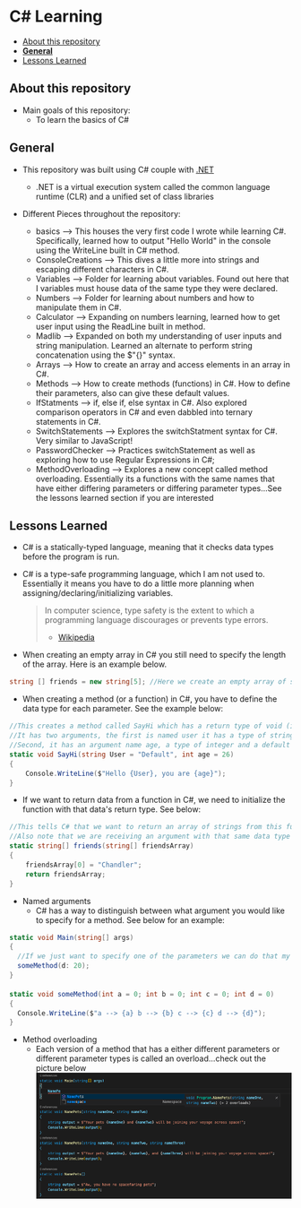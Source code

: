 # C# Learning <!-- omit in toc -->

- [About this repository](#about-this-repository)
- [**General**](#general)
- [Lessons Learned](#lessons-learned)
  
## About this repository
* Main goals of this repository:
  * To learn the basics of C#

## **General**
* This repository was built using C# couple with [.NET](https://docs.microsoft.com/en-us/dotnet/csharp/getting-started/)
  * .NET is a virtual execution system called the common language runtime (CLR) and a unified set of class libraries
  
* Different Pieces throughout the repository:
  * basics --> This houses the very first code I wrote while learning C#. Specifically, learned how to output "Hello World" in the console using the WriteLine built in C# method.
  * ConsoleCreations --> This dives a little more into strings and escaping different characters in C#.
  * Variables --> Folder for learning about variables. Found out here that I variables must house data of the same type they were declared.
  * Numbers --> Folder for learning about numbers and how to manipulate them in C#.
  * Calculator --> Expanding on numbers learning, learned how to get user input using the ReadLine built in method.
  * Madlib --> Expanded on both my understanding of user inputs and string manipulation. Learned an alternate to perform string concatenation using the $"{}" syntax.
  * Arrays --> How to create an array and access elements in an array in C#.
  * Methods --> How to create methods (functions) in C#. How to define their parameters, also can give these default values.
  * IfStatments --> if, else if, else syntax in C#. Also explored comparison operators in C# and even dabbled into ternary statements in C#. 
  * SwitchStatements --> Explores the switchStatment syntax for C#. Very similar to JavaScript!
  * PasswordChecker --> Practices switchStatement as well as exploring how to use Regular Expressions in C#;
  * MethodOverloading --> Explores a new concept called method overloading. Essentially its a functions with the same names that have either differing parameters or differing parameter types...See the lessons learned section if you are interested

## Lessons Learned
* C# is a statically-typed language, meaning that it checks data types before the program is run.
* C# is a type-safe programming language, which I am not used to. Essentially it means you have to do a little more planning when assigning/declaring/initializing variables.
  > In computer science, type safety is the extent to which a programming language discourages or prevents type errors.
  > - [Wikipedia](https://en.wikipedia.org/wiki/Type_safety)

* When creating an empty array in C# you still need to specify the length of the array. Here is an example below.
```C#
string [] friends = new string[5]; //Here we create an empty array of strings with a length 5
```

* When creating a method (or a function) in C#, you have to define the data type for each parameter. See the example below:
```C#
//This creates a method called SayHi which has a return type of void (i.e. it wont return anything)
//It has two arguments, the first is named user it has a type of string and a default value of "Default"
//Second, it has an argument name age, a type of integer and a default value of 26
static void SayHi(string User = "Default", int age = 26) 
{
    Console.WriteLine($"Hello {User}, you are {age}");
}
```

* If we want to return data from a function in C#, we need to initialize the function with that data's return type. See below:
```C#
//This tells C# that we want to return an array of strings from this function that we named Friends.
//Also note that we are receiving an argument with that same data type as the only argument for this function.
static string[] friends(string[] friendsArray)
{
    friendsArray[0] = "Chandler";
    return friendsArray;
}
```

* Named arguments
  * C# has a way to distinguish between what argument you would like to specify for a method. See below for an example:
```C#
static void Main(string[] args)
{
  //If we just want to specify one of the parameters we can do that my using its name
  someMethod(d: 20); 
}

static void someMethod(int a = 0; int b = 0; int c = 0; int d = 0)
{
  Console.WriteLine($"a --> {a} b --> {b} c --> {c} d --> {d}");
}
```

* Method overloading
  * Each version of a method that has a either different parameters or different parameter types is called an overload...check out the picture below
![Overloading](MethodOverloading.png)